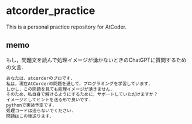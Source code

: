 # atcorder_practice
This is a personal practice repository for AtCoder.

## memo

もし，問題文を読んで処理イメージが湧かないときのChatGPTに質問するための文言．<br>
```txt
あなたは，atcorderのプロです．
私は，現在AtCorderの問題を通して，プログラミングを学習しています．
しかし，この問題を見ても処理イメージが湧きません．
そのため，私自身で解けるようにするために，サポートしていただけますか？
イメージとしてヒントを送る形で良いです．
pythonで実装予定です．
処理コードは送らないでください．
問題はこの後送ります．
```

